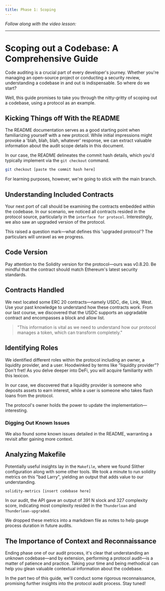 ```yaml
---
title: Phase 1: Scoping
---
```


_Follow along with the video lesson:_



---

# Scoping out a Codebase: A Comprehensive Guide

Code auditing is a crucial part of every developer's journey. Whether you're managing an open-source project or conducting a security review, understanding a codebase in and out is indispensable. So where do we start?

Well, this guide promises to take you through the nitty-gritty of scoping out a codebase, using a protocol as an example.

## Kicking Things off With the README

The README documentation serves as a good starting point when familiarizing yourself with a new protocol. While initial impressions might provoke a 'blah, blah, blah, whatever' response, we can extract valuable information about the audit scope details in this document.

In our case, the README delineates the commit hash details, which you'd typically implement via the `git checkout` command.

```bash
git checkout [paste the commit hash here]
```

For learning purposes, however, we're going to stick with the main branch.

## Understanding Included Contracts

Your next port of call should be examining the contracts embedded within the codebase. In our scenario, we noticed all contracts resided in the protocol source, particularly in the `interface for protocol`. Interestingly, we also saw an upgraded version of the protocol.

This raised a question mark—what defines this 'upgraded protocol'? The particulars will unravel as we progress.

## Code Version

Pay attention to the Solidity version for the protocol—ours was v0.8.20. Be mindful that the contract should match Ethereum's latest security standards.

## Contracts Handled

We next located some ERC 20 contracts—namely USDC, die, Link, West. Use your past knowledge to understand how these contracts work. From our last course, we discovered that the USDC supports an upgradable contract and encompasses a block and allow list.

> "This information is vital as we need to understand how our protocol manages a token, which can transform completely."

## Identifying Roles

We identified different roles within the protocol including an owner, a liquidity provider, and a user. Hoodwinked by terms like "liquidity provider"? Don't fret! As you delve deeper into DeFi, you will acquire familiarity with this lexicon.

In our case, we discovered that a liquidity provider is someone who deposits assets to earn interest, while a user is someone who takes flash loans from the protocol.

The protocol's owner holds the power to update the implementation—interesting.

### Digging Out Known Issues

We also found some known issues detailed in the README, warranting a revisit after gaining more context.

## Analyzing Makefile

Potentially useful insights lay in the `Makefile`, where we found Slither configuration along with some other tools. We took a minute to run solidity metrics on this "bad Larry", yielding an output that adds value to our understanding.

```bash
solidity-metrics [insert codebase here]
```

In our audit, the API gave an output of 391 N slock and 327 complexity score, indicating most complexity resided in the `Thunderloan` and `Thunderloan-upgraded`.

We dropped these metrics into a markdown file as notes to help gauge process duration in future audits.

## The Importance of Context and Reconnaissance

Ending phase one of our audit process, it's clear that understanding an unknown codebase—and by extension, performing a protocol audit—is a matter of patience and practice. Taking your time and being methodical can help you glean valuable contextual information about the codebase.

In the part two of this guide, we'll conduct some rigorous reconnaissance, promising further insights into the protocol audit process. Stay tuned!

